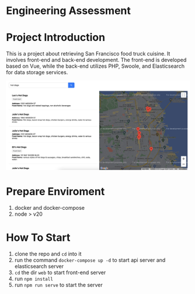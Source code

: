# Engineering Assessment

# Project Introduction
This is a project about retrieving San Francisco food truck cuisine. It involves front-end and back-end development. The front-end is developed based on Vue, while the back-end utilizes PHP, Swoole, and Elasticsearch for data storage services.

![contents](./doc/image.jpeg)

# Prepare Enviroment
1. docker and docker-compose
2. node > v20

# How To Start
1. clone the repo and `cd` into it
2. run the command `docker-compose up -d` to start api server and elasticsearch server
3. `cd` the dir `web` to start front-end server
4. run `npm install`
5. run `npm run serve` to start the server
